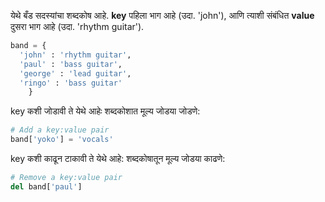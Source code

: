 येथे बँड सदस्यांचा शब्दकोष आहे. **key** पहिला भाग आहे (उदा. 'john'), आणि त्याशी संबंधित **value** दुसरा भाग आहे (उदा. 'rhythm guitar').

```python
band = {
  'john' : 'rhythm guitar',
  'paul' : 'bass guitar',
  'george' : 'lead guitar',
  'ringo' : 'bass guitar'
	}
```

key कशी जोडावी ते येथे आहेः शब्दकोशात मूल्य जोडया जोडणे:

```python
# Add a key:value pair
band['yoko'] = 'vocals'
```

key कशी काढून टाकावी ते येथे आहे: शब्दकोषातून मूल्य जोडया काढणे:

```python
# Remove a key:value pair
del band['paul']
```
